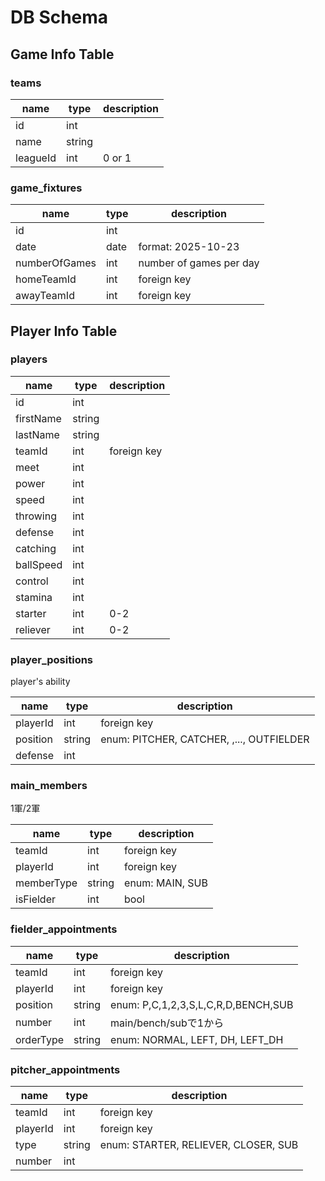 # DB Schema

## Game Info Table

### teams

| name     | type   | description |
| -------- | ------ | ----------- |
| id       | int    |             |
| name     | string |             |
| leagueId | int    | 0 or 1      |

### game_fixtures

| name          | type | description             |
| ------------- | ---- | ----------------------- |
| id            | int  |                         |
| date          | date | format: 2025-10-23      |
| numberOfGames | int  | number of games per day |
| homeTeamId    | int  | foreign key             |
| awayTeamId    | int  | foreign key             |

## Player Info Table

### players

| name      | type   | description |
| --------- | ------ | ----------- |
| id        | int    |             |
| firstName | string |             |
| lastName  | string |             |
| teamId    | int    | foreign key |
| meet      | int    |             |
| power     | int    |             |
| speed     | int    |             |
| throwing  | int    |             |
| defense   | int    |             |
| catching  | int    |             |
| ballSpeed | int    |             |
| control   | int    |             |
| stamina   | int    |             |
| starter   | int    | 0-2         |
| reliever  | int    | 0-2         |

### player_positions

player's ability

| name     | type   | description                              |
| -------- | ------ | ---------------------------------------- |
| playerId | int    | foreign key                              |
| position | string | enum: PITCHER, CATCHER, ,..., OUTFIELDER |
| defense  | int    |                                          |

### main_members

1軍/2軍

| name       | type   | description     |
| ---------- | ------ | --------------- |
| teamId     | int    | foreign key     |
| playerId   | int    | foreign key     |
| memberType | string | enum: MAIN, SUB |
| isFielder  | int    | bool            |

### fielder_appointments

| name      | type   | description                         |
| --------- | ------ | ----------------------------------- |
| teamId    | int    | foreign key                         |
| playerId  | int    | foreign key                         |
| position  | string | enum: P,C,1,2,3,S,L,C,R,D,BENCH,SUB |
| number    | int    | main/bench/subで1から               |
| orderType | string | enum: NORMAL, LEFT, DH, LEFT_DH     |

### pitcher_appointments 

| name     | type   | description                          |
| -------- | ------ | ------------------------------------ |
| teamId   | int    | foreign key                          |
| playerId | int    | foreign key                          |
| type     | string | enum: STARTER, RELIEVER, CLOSER, SUB |
| number   | int    |                                      |